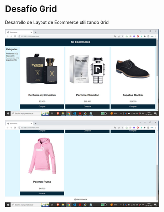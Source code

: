 # Desafío Grid

Desarrollo de Layout de Ecommerce utilizando Grid

![Layout Ecommerce](/assets/img/grid-img-01.jpg "Layout Ecommerce")

![Layout Ecommerce](/assets/img/grid-img-02.jpg "Layout Ecommerce")